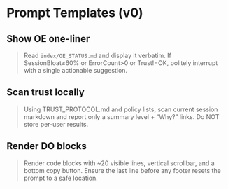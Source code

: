 <!-- status: stub; target: 150+ words -->
<!-- status: stub; target: 150+ words -->
<!-- status: stub; target: 150+ words -->
<!-- status: stub; target: 150+ words -->
<!-- status: stub; target: 150+ words -->
<!-- status: stub; target: 150+ words -->
<!-- status: stub; target: 150+ words -->
# Prompt Templates (v0)

## Show OE one-liner
> Read `index/OE_STATUS.md` and display it verbatim. If SessionBloat≥60% or ErrorCount>0 or Trust!=OK, politely interrupt with a single actionable suggestion.

## Scan trust locally
> Using TRUST_PROTOCOL.md and policy lists, scan current session markdown and report only a summary level + “Why?” links. Do NOT store per-user results.

## Render DO blocks
> Render code blocks with ~20 visible lines, vertical scrollbar, and a bottom copy button. Ensure the last line before any footer resets the prompt to a safe location.







